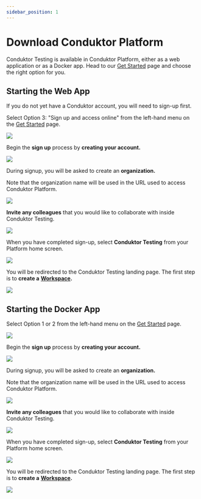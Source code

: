 ```yaml
---
sidebar_position: 1
---
```


# Download Conduktor Platform

Conduktor Testing is available in Conduktor Platform, either as a web application or as a Docker app. Head to our [Get Started](https://www.conduktor.io/get-started/) page and choose the right option for you.

## Starting the Web App

If you do not yet have a Conduktor account, you will need to sign-up first.&#x20;

Select Option 3: "Sign up and access online" from the left-hand menu on the [Get Started](https://conduktor.io/get-started/) page.&#x20;

![](<../assets/image (168) (1).png>)

Begin the **sign up** process by **creating your account.**&#x20;

![](<../assets/image (84).png>)

During signup, you will be asked to create an **organization.**&#x20;

Note that the organization name will be used in the URL used to access Conduktor Platform.&#x20;

![](<../assets/image (27) (1) (1) (1) (1) (1).png>)

**Invite any colleagues** that you would like to collaborate with inside Conduktor Testing.

![](<../assets/image (151).png>)

When you have completed sign-up, select **Conduktor Testing** from your Platform home screen.

![](<../assets/image (26).png>)

You will be redirected to the Conduktor Testing landing page. The first step is to **create a** [**Workspace**](../features/workspace)**.**&#x20;

![](<../assets/image (115).png>)

## Starting the Docker App

Select Option 1 or 2 from the left-hand menu on the [Get Started](https://conduktor.io/get-started/) page.&#x20;

![](<../assets/image (168) (1).png>)

Begin the **sign up** process by **creating your account.**&#x20;

![](<../assets/image (84).png>)

During signup, you will be asked to create an **organization.**&#x20;

Note that the organization name will be used in the URL used to access Conduktor Platform.&#x20;

![](<../assets/image (27) (1) (1) (1) (1) (1).png>)

**Invite any colleagues** that you would like to collaborate with inside Conduktor Testing.

![](<../assets/image (151).png>)

When you have completed sign-up, select **Conduktor Testing** from your Platform home screen.

![](<../assets/image (26).png>)

You will be redirected to the Conduktor Testing landing page. The first step is to **create a** [**Workspace**](../features/workspace)**.**&#x20;

![](<../assets/image (115).png>)
